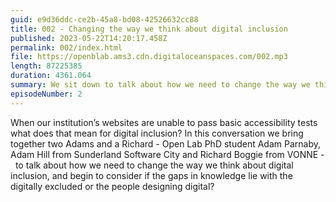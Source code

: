 ```yaml
---
guid: e9d36ddc-ce2b-45a8-bd08-42526632cc88
title: 002 - Changing the way we think about digital inclusion
published: 2023-05-22T14:20:17.458Z
permalink: 002/index.html
file: https://openblab.ams3.cdn.digitaloceanspaces.com/002.mp3
length: 87225385
duration: 4361.064
summary: We sit down to talk about how we need to change the way we think about digital inclusion.
episodeNumber: 2
---
```


When our institution’s websites are unable to pass basic accessibility tests what does that mean for digital inclusion? In this conversation we bring together two Adams and a Richard - Open Lab PhD student Adam Parnaby, Adam Hill from Sunderland Software City and Richard Boggie from VONNE -  to talk about how we need to change the way we think about digital inclusion, and begin to consider if the gaps in knowledge lie with the digitally excluded or the people designing digital?
